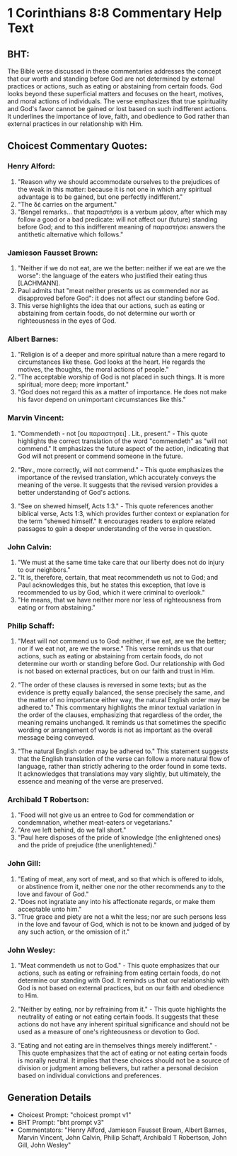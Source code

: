 # 1 Corinthians 8:8 Commentary Help Text

## BHT:
The Bible verse discussed in these commentaries addresses the concept that our worth and standing before God are not determined by external practices or actions, such as eating or abstaining from certain foods. God looks beyond these superficial matters and focuses on the heart, motives, and moral actions of individuals. The verse emphasizes that true spirituality and God's favor cannot be gained or lost based on such indifferent actions. It underlines the importance of love, faith, and obedience to God rather than external practices in our relationship with Him.

## Choicest Commentary Quotes:
### Henry Alford:
1. "Reason why we should accommodate ourselves to the prejudices of the weak in this matter: because it is not one in which any spiritual advantage is to be gained, but one perfectly indifferent."
2. "The δέ carries on the argument."
3. "Bengel remarks... that παραστήσει is a verbum μέσον, after which may follow a good or a bad predicate: will not affect our (future) standing before God; and to this indifferent meaning of παραστήσει answers the antithetic alternative which follows."

### Jamieson Fausset Brown:
1. "Neither if we do not eat, are we the better: neither if we eat are we the worse": the language of the eaters who justified their eating thus [LACHMANN].
2. Paul admits that "meat neither presents us as commended nor as disapproved before God": it does not affect our standing before God.
3. This verse highlights the idea that our actions, such as eating or abstaining from certain foods, do not determine our worth or righteousness in the eyes of God.

### Albert Barnes:
1. "Religion is of a deeper and more spiritual nature than a mere regard to circumstances like these. God looks at the heart. He regards the motives, the thoughts, the moral actions of people."
2. "The acceptable worship of God is not placed in such things. It is more spiritual; more deep; more important."
3. "God does not regard this as a matter of importance. He does not make his favor depend on unimportant circumstances like this."

### Marvin Vincent:
1. "Commendeth - not [ου παραστησει] . Lit., present." - This quote highlights the correct translation of the word "commendeth" as "will not commend." It emphasizes the future aspect of the action, indicating that God will not present or commend someone in the future.

2. "Rev., more correctly, will not commend." - This quote emphasizes the importance of the revised translation, which accurately conveys the meaning of the verse. It suggests that the revised version provides a better understanding of God's actions.

3. "See on shewed himself, Acts 1:3." - This quote references another biblical verse, Acts 1:3, which provides further context or explanation for the term "shewed himself." It encourages readers to explore related passages to gain a deeper understanding of the verse in question.

### John Calvin:
1. "We must at the same time take care that our liberty does not do injury to our neighbors."
2. "It is, therefore, certain, that meat recommendeth us not to God; and Paul acknowledges this, but he states this exception, that love is recommended to us by God, which it were criminal to overlook."
3. "He means, that we have neither more nor less of righteousness from eating or from abstaining."

### Philip Schaff:
1. "Meat will not commend us to God: neither, if we eat, are we the better; nor if we eat not, are we the worse." This verse reminds us that our actions, such as eating or abstaining from certain foods, do not determine our worth or standing before God. Our relationship with God is not based on external practices, but on our faith and trust in Him. 

2. "The order of these clauses is reversed in some texts; but as the evidence is pretty equally balanced, the sense precisely the same, and the matter of no importance either way, the natural English order may be adhered to." This commentary highlights the minor textual variation in the order of the clauses, emphasizing that regardless of the order, the meaning remains unchanged. It reminds us that sometimes the specific wording or arrangement of words is not as important as the overall message being conveyed.

3. "The natural English order may be adhered to." This statement suggests that the English translation of the verse can follow a more natural flow of language, rather than strictly adhering to the order found in some texts. It acknowledges that translations may vary slightly, but ultimately, the essence and meaning of the verse are preserved.

### Archibald T Robertson:
1. "Food will not give us an entree to God for commendation or condemnation, whether meat-eaters or vegetarians."
2. "Are we left behind, do we fall short."
3. "Paul here disposes of the pride of knowledge (the enlightened ones) and the pride of prejudice (the unenlightened)."

### John Gill:
1. "Eating of meat, any sort of meat, and so that which is offered to idols, or abstinence from it, neither one nor the other recommends any to the love and favour of God."
2. "Does not ingratiate any into his affectionate regards, or make them acceptable unto him."
3. "True grace and piety are not a whit the less; nor are such persons less in the love and favour of God, which is not to be known and judged of by any such action, or the omission of it."

### John Wesley:
1. "Meat commendeth us not to God." - This quote emphasizes that our actions, such as eating or refraining from eating certain foods, do not determine our standing with God. It reminds us that our relationship with God is not based on external practices, but on our faith and obedience to Him.

2. "Neither by eating, nor by refraining from it." - This quote highlights the neutrality of eating or not eating certain foods. It suggests that these actions do not have any inherent spiritual significance and should not be used as a measure of one's righteousness or devotion to God.

3. "Eating and not eating are in themselves things merely indifferent." - This quote emphasizes that the act of eating or not eating certain foods is morally neutral. It implies that these choices should not be a source of division or judgment among believers, but rather a personal decision based on individual convictions and preferences.


## Generation Details
- Choicest Prompt: "choicest prompt v1"
- BHT Prompt: "bht prompt v3"
- Commentators: "Henry Alford, Jamieson Fausset Brown, Albert Barnes, Marvin Vincent, John Calvin, Philip Schaff, Archibald T Robertson, John Gill, John Wesley"
